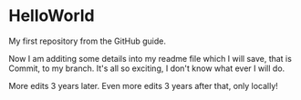 # HelloWorld
My first repository from the GitHub guide.

Now I am additing some details into my readme file which I will save, that is Commit, to my branch.
It's all so exciting, I don't know what ever I will do.

More edits 3 years later.
Even more edits 3 years after that, only locally!
